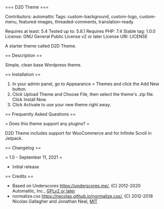 === D2D Theme ===

Contributors: automattic
Tags: custom-background, custom-logo, custom-menu, featured-images, threaded-comments, translation-ready

Requires at least: 5.4
Tested up to: 5.8.1
Requires PHP: 7.4
Stable tag: 1.0.0
License: GNU General Public License v2 or later
License URI: LICENSE

A starter theme called D2D Theme.

== Description ==

Simple, clean base Wordpress theme.

== Installation ==

1. In your admin panel, go to Appearance > Themes and click the Add New button.
2. Click Upload Theme and Choose File, then select the theme's .zip file. Click Install Now.
3. Click Activate to use your new theme right away.

== Frequently Asked Questions ==

= Does this theme support any plugins? =

D2D Theme includes support for WooCommerce and for Infinite Scroll in Jetpack.

== Changelog ==

= 1.0 - September 11, 2021 =
* Initial release

== Credits ==

* Based on Underscores https://underscores.me/, (C) 2012-2020 Automattic, Inc., [GPLv2 or later](https://www.gnu.org/licenses/gpl-2.0.html)
* normalize.css https://necolas.github.io/normalize.css/, (C) 2012-2018 Nicolas Gallagher and Jonathan Neal, [MIT](https://opensource.org/licenses/MIT)
